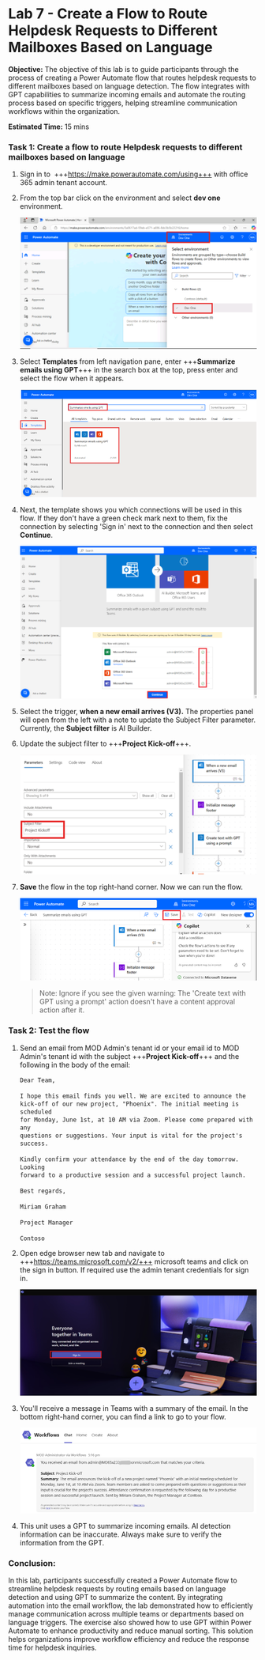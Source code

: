 # **Lab 7 - Create a Flow to Route Helpdesk Requests to Different Mailboxes Based on Language**

**Objective:** The objective of this lab is to guide participants
through the process of creating a Power Automate flow that routes
helpdesk requests to different mailboxes based on language detection.
The flow integrates with GPT capabilities to summarize incoming emails
and automate the routing process based on specific triggers, helping
streamline communication workflows within the organization.

**Estimated Time:** 15 mins

### **Task 1: Create a flow to route Helpdesk requests to different mailboxes based on language**

1.  Sign in to  +++https://make.powerautomate.com/using+++ with office 365 admin tenant account.

2. From the top bar click on the environment and select **dev one** environment.

    ![](./media/a1.png)


2.  Select **Templates** from left navigation pane, enter +++**Summarize emails using GPT**+++ in the search box at the top, press enter and select the flow when it appears.

    ![](./media/image2.1.png)


3.  Next, the template shows you which connections will be used in this
    flow. If they don't have a green check mark next to them, fix the
    connection by selecting 'Sign in' next to the connection and then select **Continue**.

    ![](./media/image2.png)


4.  Select the trigger, **when a new email arrives (V3).** The
    properties panel will open from the left with a note to update the
    Subject Filter parameter. Currently, the **Subject filter** is AI
    Builder.

5.  Update the subject filter to +++**Project Kick-off**+++.

    ![](./media/image3.png)


6.  **Save** the flow in the top right-hand corner. Now we can run the
    flow.

    ![](./media/image11.1.png)


    > Note: Ignore if you see the given warning: The 'Create text with GPT using a prompt' action doesn't have a content approval action after it.

### **Task 2: Test the flow**

1.  Send an email from MOD Admin's tenant id or your email id to MOD Admin's tenant id with the subject
    +++**Project Kick-off**+++ and the following in the body of the email:

    ```
    Dear Team,
    
    I hope this email finds you well. We are excited to announce the
    kick-off of our new project, "Phoenix". The initial meeting is scheduled
    for Monday, June 1st, at 10 AM via Zoom. Please come prepared with any
    questions or suggestions. Your input is vital for the project's success.
    
    Kindly confirm your attendance by the end of the day tomorrow. Looking
    forward to a productive session and a successful project launch.
    
    Best regards,
    
    Miriam Graham
    
    Project Manager
    
    Contoso
    ```
2. Open edge browser new tab and navigate to +++https://teams.microsoft.com/v2/+++ microsoft teams and click on the sign in button. If required use the admin tenant credentials for sign in.

    ![](./media/b2.png)


3. You'll receive a message in Teams with a summary of the email. In
    the bottom right-hand corner, you can find a link to go to your
    flow.

    ![](./media/image2.2.png)


4. This unit uses a GPT to summarize incoming emails. AI detection
    information can be inaccurate. Always make sure to verify the
    information from the GPT.

### Conclusion:

In this lab, participants successfully created a Power
Automate flow to streamline helpdesk requests by routing emails based on
language detection and using GPT to summarize the content. By
integrating automation into the email workflow, the lab demonstrated how
to efficiently manage communication across multiple teams or departments
based on language triggers. The exercise also showed how to use GPT
within Power Automate to enhance productivity and reduce manual sorting.
This solution helps organizations improve workflow efficiency and reduce
the response time for helpdesk inquiries.
